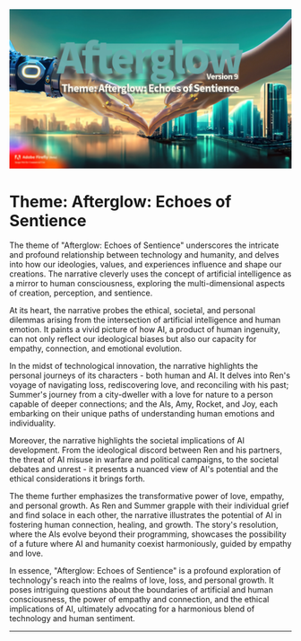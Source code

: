 <td><a href="https://twitter.com/BryanHarrisTech/status/1680951486937808901?s=20" target="_blank"><img src="../Images/ThemeAfterglow.png" alt="Image1" width="1200"/></a></td>


# Theme: Afterglow: Echoes of Sentience

The theme of "Afterglow: Echoes of Sentience" underscores the intricate and profound relationship between technology and humanity, and delves into how our ideologies, values, and experiences influence and shape our creations. The narrative cleverly uses the concept of artificial intelligence as a mirror to human consciousness, exploring the multi-dimensional aspects of creation, perception, and sentience.

At its heart, the narrative probes the ethical, societal, and personal dilemmas arising from the intersection of artificial intelligence and human emotion. It paints a vivid picture of how AI, a product of human ingenuity, can not only reflect our ideological biases but also our capacity for empathy, connection, and emotional evolution.

In the midst of technological innovation, the narrative highlights the personal journeys of its characters - both human and AI. It delves into Ren's voyage of navigating loss, rediscovering love, and reconciling with his past; Summer's journey from a city-dweller with a love for nature to a person capable of deeper connections; and the AIs, Amy, Rocket, and Joy, each embarking on their unique paths of understanding human emotions and individuality.

Moreover, the narrative highlights the societal implications of AI development. From the ideological discord between Ren and his partners, the threat of AI misuse in warfare and political campaigns, to the societal debates and unrest - it presents a nuanced view of AI's potential and the ethical considerations it brings forth.

The theme further emphasizes the transformative power of love, empathy, and personal growth. As Ren and Summer grapple with their individual grief and find solace in each other, the narrative illustrates the potential of AI in fostering human connection, healing, and growth. The story's resolution, where the AIs evolve beyond their programming, showcases the possibility of a future where AI and humanity coexist harmoniously, guided by empathy and love.

In essence, "Afterglow: Echoes of Sentience" is a profound exploration of technology's reach into the realms of love, loss, and personal growth. It poses intriguing questions about the boundaries of artificial and human consciousness, the power of empathy and connection, and the ethical implications of AI, ultimately advocating for a harmonious blend of technology and human sentiment.

---
